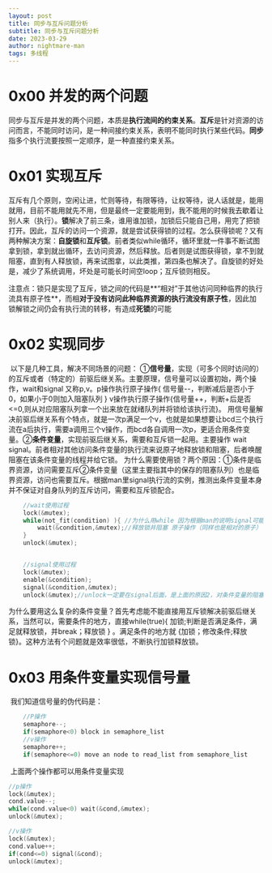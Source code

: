 ```yaml
---
layout: post
title: 同步与互斥问题分析
subtitle: 同步与互斥问题分析
date: 2023-03-29
author: nightmare-man
tags: 多线程
---
```

# 0x00 并发的两个问题
​	同步与互斥是并发的两个问题，本质是**执行流间的约束关系**。**互斥**是针对资源的访问而言，不能同时访问，是一种间接约束关系，表明不能同时执行某些代码。**同步**指多个执行流要按照一定顺序，是一种直接约束关系。
# 0x01 实现互斥
​	互斥有几个原则，空闲让进，忙则等待，有限等待，让权等待，说人话就是，能用就用，目前不能用就先不用，但是最终一定要能用到，我不能用的时候我去歇着让别人来（执行）。
​	**锁**解决了前三条，谁用谁加锁，加锁后只能自己用，用完了把锁打开。因此，互斥的访问一个资源，就是尝试获得锁的过程。怎么获得锁呢？又有两种解决方案：**自旋锁**和**互斥锁**。前者类似while循环，循环里就一件事不断试图拿到锁，拿到就出循环，去访问资源，然后释放。后者则是试图获得锁，拿不到就阻塞，直到有人释放锁，再来试图拿，以此类推，第四条也解决了。
​	自旋锁的好处是，减少了系统调用，坏处是可能长时间空loop；互斥锁则相反。

​	注意点：锁只是实现了互斥，锁之间的代码是**“相对”于其他访问同种临界的执行流具有原子性**，而相**对于没有访问此种临界资源的执行流没有原子性**，因此加锁解锁之间仍会有执行流的转移，有造成**死锁**的可能

# 0x02 实现同步
​	以下是几种工具，解决不同场景的问题：
​	①**信号量**，实现（可多个同时访问的）的互斥或者（特定的）前驱后继关系。主要原理，信号量可以设置初始，两个操作，wait和signal 又称p,v。p操作执行原子操作\{ 信号量--，判断减后是否小于0，如果小于0则加入阻塞队列 \} v操作执行原子操作\{信号量++，判断+后是否<=0,则从对应阻塞队列拿一个出来放在就绪队列并将锁给该执行流\}。
用信号量解决前驱后继关系有个特点，就是一次p满足一个v，也就是如果想要让bcd三个执行流在a后执行，需要a调用三个v操作，而bcd各自调用一次p，更适合用条件变量。
​	②**条件变量**，实现前驱后继关系，需要和互斥锁一起用。主要操作 wait signal。前者相对其他访问条件变量的执行流来说原子地释放锁和阻塞，后者唤醒阻塞在该条件变量的线程并给它锁。 为什么需要使用锁？两个原因：①条件是临界资源，访问需要互斥②条件变量（这里主要指其中的保存的阻塞队列）也是临界资源，访问也需要互斥。根据man里signal执行流的实例，推测出条件变量本身并不保证对自身队列的互斥访问，需要和互斥锁配合。 

```c
	//wait使用过程
	lock(&mutex);
	while(not_fit(condition) ){ //为什么用while 因为根据man的说明signal可能依次唤醒多个wait，按照唤醒的次序给锁，因此对于后唤醒的而言，条件可能已经不成立了（前面的执行流可能修改了）。
		wait(&condition,&mutex);//释放锁并阻塞 原子操作（同样也是相对的原子）  
	}
	unlock(&mutex);


	//signal使用过程
	lock(&mutex);
	enable(&condition);
	signal(&condition,&mutex);
	unlock(&mutex);//unlock一定要在signal后面，是上面的原因2，对条件变量的阻塞队列也要互斥
```
​	为什么要用这么复杂的条件变量？首先考虑能不能直接用互斥锁解决前驱后继关系，当然可以，需要条件的地方，直接while(true)\{ 加锁;判断是否满足条件，满足就释放锁，并break；释放锁 \}  。满足条件的地方就 \{加锁；修改条件;释放锁\}。这种方法有个问题就是效率很低，不断执行加锁释放锁。

# 0x03 用条件变量实现信号量

​	我们知道信号量的伪代码是：

```c
	//P操作
	semaphore--;
	if(semaphore<0) block in semaphore_list
    //v操作
    semaphore++;
	if(semaphore<=0) move an node to read_list from semaphore_list
```

​	上面两个操作都可以用条件变量实现

```c
//p操作
lock(&mutex);
cond.value--;
while(cond.value<0) wait(&cond,&mutex);
unlock(&mutex);

//v操作
lock(&mutex);
cond.value++;
if(cond<=0) signal(&cond);
unlock(&mutex);
```

